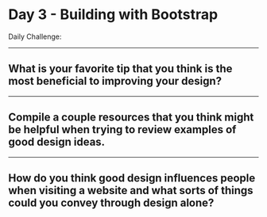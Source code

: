 # Day 3 - Building with Bootstrap
Daily Challenge:

---

## What is your favorite tip that you think is the most beneficial to improving your design?


---

## Compile a couple resources that you think might be helpful when trying to review examples of good design ideas.


---

## How do you think good design influences people when visiting a website and what sorts of things could you convey through design alone?
